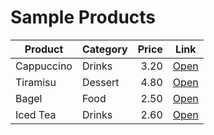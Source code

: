 # Sample Products

| Product | Category | Price | Link |
| --- | --- | ---:| --- |
| Cappuccino | Drinks | 3.20 | [Open](https://example.com/cappuccino) |
| Tiramisu | Dessert | 4.80 | [Open](https://example.com/tiramisu) |
| Bagel | Food | 2.50 | [Open](https://example.com/bagel) |
| Iced Tea | Drinks | 2.60 | [Open](https://example.com/iced-tea) |
